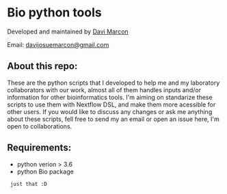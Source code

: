 # Bio python tools
Developed and maintained by [Davi Marcon](https://github.com/Mxrcon)

Email: davijosuemarcon@gmail.com

## About this repo:
These are the python scripts that I developed to help me and my laboratory collaborators with our work, almost all of them handles inputs and/or information for other bioinformatics tools.
I'm aiming on standarize these scripts to use them with Nextflow DSL, and make them more acessible for other users. If you would like to discuss any changes or ask me anything about these scripts, fell free to send my an email or open an issue here, I'm open to collaborations.

## Requirements:

* python verion > 3.6
* python Bio package

` just that :D`
